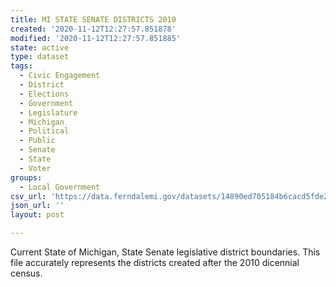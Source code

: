```yaml
---
title: MI STATE SENATE DISTRICTS 2010
created: '2020-11-12T12:27:57.851878'
modified: '2020-11-12T12:27:57.851885'
state: active
type: dataset
tags:
  - Civic Engagement
  - District
  - Elections
  - Government
  - Legislature
  - Michigan
  - Political
  - Public
  - Senate
  - State
  - Voter
groups:
  - Local Government
csv_url: 'https://data.ferndalemi.gov/datasets/14890ed705184b6cacd5fde2647026f7_0.csv'
json_url: ''
layout: post

---
```

Current State of Michigan, State Senate legislative district boundaries.  This file accurately represents the districts created after the 2010 dicennial census.
